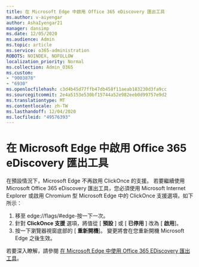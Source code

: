 ```yaml
---
title: 在 Microsoft Edge 中啟用 Office 365 eDiscovery 匯出工具
ms.author: v-aiyengar
author: AshaIyengar21
manager: dansimp
ms.date: 12/05/2020
ms.audience: Admin
ms.topic: article
ms.service: o365-administration
ROBOTS: NOINDEX, NOFOLLOW
localization_priority: Normal
ms.collection: Admin_O365
ms.custom:
- "9003878"
- "6930"
ms.openlocfilehash: c3d4b45d77ffb47db458f11aeab183230d3fa9cc
ms.sourcegitcommit: 2e4a5153e530bf15744a52e982eeb0d99757e9d2
ms.translationtype: MT
ms.contentlocale: zh-TW
ms.lasthandoff: 12/04/2020
ms.locfileid: "49576393"
---
```

# <a name="enable-office-365-ediscovery-export-tool-in-microsoft-edge"></a>在 Microsoft Edge 中啟用 Office 365 eDiscovery 匯出工具

在預設情況下，Microsoft Edge 不再啟用 ClickOnce 的支援。 若要繼續使用 Microsoft Office 365 eDiscovery 匯出工具，您必須使用 Microsoft Internet Explorer 或啟用 Chromium 型 Microsoft Edge 中的 ClickOnce 支援選項，如下所示：

1. 移至 edge://flags/#edge-按一下一次。
1. 針對 **ClickOnce 支援** 選項，將值從 [ **預設** ] 或 [ **已停用** ] 改為 [ **啟用**]。
1. 按一下瀏覽器視窗底部的 [ **重新開機**]。 變更將會在您重新開機 Microsoft Edge 之後生效。

若要深入瞭解，請參閱 [在 Microsoft Edge 中使用 Office 365 EDiscovery 匯出工具](https://go.microsoft.com/fwlink/?linkid=2111611)。
